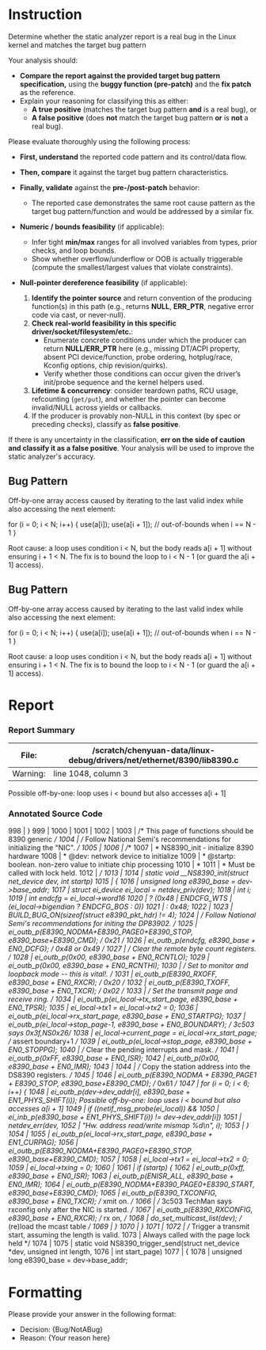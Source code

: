 # Instruction

Determine whether the static analyzer report is a real bug in the Linux kernel and matches the target bug pattern

Your analysis should:
- **Compare the report against the provided target bug pattern specification,** using the **buggy function (pre-patch)** and the **fix patch** as the reference.
- Explain your reasoning for classifying this as either:
  - **A true positive** (matches the target bug pattern **and** is a real bug), or
  - **A false positive** (does **not** match the target bug pattern **or** is **not** a real bug).

Please evaluate thoroughly using the following process:

- **First, understand** the reported code pattern and its control/data flow.
- **Then, compare** it against the target bug pattern characteristics.
- **Finally, validate** against the **pre-/post-patch** behavior:
  - The reported case demonstrates the same root cause pattern as the target bug pattern/function and would be addressed by a similar fix.

- **Numeric / bounds feasibility** (if applicable):
  - Infer tight **min/max** ranges for all involved variables from types, prior checks, and loop bounds.
  - Show whether overflow/underflow or OOB is actually triggerable (compute the smallest/largest values that violate constraints).

- **Null-pointer dereference feasibility** (if applicable):
  1. **Identify the pointer source** and return convention of the producing function(s) in this path (e.g., returns **NULL**, **ERR_PTR**, negative error code via cast, or never-null).
  2. **Check real-world feasibility in this specific driver/socket/filesystem/etc.**:
     - Enumerate concrete conditions under which the producer can return **NULL/ERR_PTR** here (e.g., missing DT/ACPI property, absent PCI device/function, probe ordering, hotplug/race, Kconfig options, chip revision/quirks).
     - Verify whether those conditions can occur given the driver’s init/probe sequence and the kernel helpers used.
  3. **Lifetime & concurrency**: consider teardown paths, RCU usage, refcounting (`get/put`), and whether the pointer can become invalid/NULL across yields or callbacks.
  4. If the producer is provably non-NULL in this context (by spec or preceding checks), classify as **false positive**.

If there is any uncertainty in the classification, **err on the side of caution and classify it as a false positive**. Your analysis will be used to improve the static analyzer's accuracy.

## Bug Pattern

Off-by-one array access caused by iterating to the last valid index while also accessing the next element:

for (i = 0; i < N; i++) {
    use(a[i]);
    use(a[i + 1]); // out-of-bounds when i == N - 1
}

Root cause: a loop uses condition i < N, but the body reads a[i + 1] without ensuring i + 1 < N. The fix is to bound the loop to i < N - 1 (or guard the a[i + 1] access).

## Bug Pattern

Off-by-one array access caused by iterating to the last valid index while also accessing the next element:

for (i = 0; i < N; i++) {
    use(a[i]);
    use(a[i + 1]); // out-of-bounds when i == N - 1
}

Root cause: a loop uses condition i < N, but the body reads a[i + 1] without ensuring i + 1 < N. The fix is to bound the loop to i < N - 1 (or guard the a[i + 1] access).

# Report

### Report Summary

File:| /scratch/chenyuan-data/linux-debug/drivers/net/ethernet/8390/lib8390.c
---|---
Warning:| line 1048, column 3
Possible off-by-one: loop uses i < bound but also accesses a[i + 1]

### Annotated Source Code


998   | }
999   |
1000  |
1001  |
1002  |
1003  | /* This page of functions should be 8390 generic */
1004  | /* Follow National Semi's recommendations for initializing the "NIC". */
1005  |
1006  | /**
1007  |  * NS8390_init - initialize 8390 hardware
1008  |  * @dev: network device to initialize
1009  |  * @startp: boolean.  non-zero value to initiate chip processing
1010  |  *
1011  |  *	Must be called with lock held.
1012  |  */
1013  |
1014  | static void __NS8390_init(struct net_device *dev, int startp)
1015  | {
1016  |  unsigned long e8390_base = dev->base_addr;
1017  |  struct ei_device *ei_local = netdev_priv(dev);
1018  |  int i;
1019  |  int endcfg = ei_local->word16
1020  | 	    ? (0x48 | ENDCFG_WTS | (ei_local->bigendian ? ENDCFG_BOS : 0))
1021  | 	    : 0x48;
1022  |
1023  |  BUILD_BUG_ON(sizeof(struct e8390_pkt_hdr) != 4);
1024  |  /* Follow National Semi's recommendations for initing the DP83902. */
1025  |  ei_outb_p(E8390_NODMA+E8390_PAGE0+E8390_STOP, e8390_base+E8390_CMD); /* 0x21 */
1026  |  ei_outb_p(endcfg, e8390_base + EN0_DCFG);	/* 0x48 or 0x49 */
1027  |  /* Clear the remote byte count registers. */
1028  |  ei_outb_p(0x00,  e8390_base + EN0_RCNTLO);
1029  |  ei_outb_p(0x00,  e8390_base + EN0_RCNTHI);
1030  |  /* Set to monitor and loopback mode -- this is vital!. */
1031  |  ei_outb_p(E8390_RXOFF, e8390_base + EN0_RXCR); /* 0x20 */
1032  |  ei_outb_p(E8390_TXOFF, e8390_base + EN0_TXCR); /* 0x02 */
1033  |  /* Set the transmit page and receive ring. */
1034  |  ei_outb_p(ei_local->tx_start_page, e8390_base + EN0_TPSR);
1035  | 	ei_local->tx1 = ei_local->tx2 = 0;
1036  |  ei_outb_p(ei_local->rx_start_page, e8390_base + EN0_STARTPG);
1037  |  ei_outb_p(ei_local->stop_page-1, e8390_base + EN0_BOUNDARY);	/* 3c503 says 0x3f,NS0x26*/
1038  | 	ei_local->current_page = ei_local->rx_start_page;		/* assert boundary+1 */
1039  |  ei_outb_p(ei_local->stop_page, e8390_base + EN0_STOPPG);
1040  |  /* Clear the pending interrupts and mask. */
1041  |  ei_outb_p(0xFF, e8390_base + EN0_ISR);
1042  |  ei_outb_p(0x00,  e8390_base + EN0_IMR);
1043  |
1044  |  /* Copy the station address into the DS8390 registers. */
1045  |
1046  |  ei_outb_p(E8390_NODMA + E8390_PAGE1 + E8390_STOP, e8390_base+E8390_CMD); /* 0x61 */
1047  |  for (i = 0; i < 6; i++) {
1048  |  ei_outb_p(dev->dev_addr[i], e8390_base + EN1_PHYS_SHIFT(i));
    Possible off-by-one: loop uses i < bound but also accesses a[i + 1]
1049  |  if ((netif_msg_probe(ei_local)) &&
1050  |  ei_inb_p(e8390_base + EN1_PHYS_SHIFT(i)) != dev->dev_addr[i])
1051  | 			netdev_err(dev,
1052  |  "Hw. address read/write mismap %d\n", i);
1053  | 	}
1054  |
1055  |  ei_outb_p(ei_local->rx_start_page, e8390_base + EN1_CURPAG);
1056  |  ei_outb_p(E8390_NODMA+E8390_PAGE0+E8390_STOP, e8390_base+E8390_CMD);
1057  |
1058  | 	ei_local->tx1 = ei_local->tx2 = 0;
1059  | 	ei_local->txing = 0;
1060  |
1061  |  if (startp) {
1062  |  ei_outb_p(0xff,  e8390_base + EN0_ISR);
1063  |  ei_outb_p(ENISR_ALL,  e8390_base + EN0_IMR);
1064  |  ei_outb_p(E8390_NODMA+E8390_PAGE0+E8390_START, e8390_base+E8390_CMD);
1065  |  ei_outb_p(E8390_TXCONFIG, e8390_base + EN0_TXCR); /* xmit on. */
1066  |  /* 3c503 TechMan says rxconfig only after the NIC is started. */
1067  |  ei_outb_p(E8390_RXCONFIG, e8390_base + EN0_RXCR); /* rx on,  */
1068  | 		do_set_multicast_list(dev);	/* (re)load the mcast table */
1069  | 	}
1070  | }
1071  |
1072  | /* Trigger a transmit start, assuming the length is valid.
1073  |  Always called with the page lock held */
1074  |
1075  | static void NS8390_trigger_send(struct net_device *dev, unsigned int length,
1076  |  int start_page)
1077  | {
1078  |  unsigned long e8390_base = dev->base_addr;

# Formatting

Please provide your answer in the following format:

- Decision: {Bug/NotABug}
- Reason: {Your reason here}
